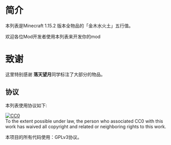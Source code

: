 # 简介

本列表是Minecraft 1.15.2 版本全物品的「金木水火土」五行值。

欢迎各位Mod开发者使用本列表来开发你的mod

# 致谢

这里特别感谢 **落天望月**同学标注了大部分的物品。

## 协议

本列表使用协议如下:

<p xmlns:dct="http://purl.org/dc/terms/">
  <a rel="license"
     href="http://creativecommons.org/publicdomain/zero/1.0/">
    <img src="https://licensebuttons.net/p/zero/1.0/88x31.png" style="border-style: none;" alt="CC0" />
  </a>
  <br />
  To the extent possible under law,
  <span rel="dct:publisher" resource="[_:publisher]">the person who associated CC0</span>
  with this work has waived all copyright and related or neighboring
  rights to this work.
</p>

本项目的所有代码使用：GPLv3协议。
